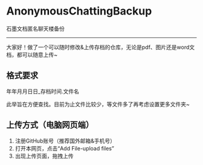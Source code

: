 # AnonymousChattingBackup

石墨文档匿名聊天楼备份

---
大家好！做了一个可以随时修改&上传存档的仓库，无论是pdf、图片还是word文档，都可以随意上传~

## 格式要求

年年月月日日_存档时间.文件名

此举旨在方便查找。目前为止文件比较少，等文件多了再考虑设置更多文件夹~

## 上传方式（电脑网页端）
1. 注册GitHub账号（推荐国外邮箱&手机号）
2. 打开本网页，点击“Add File-upload files”
3. 出现上传页面，拖拽上传
